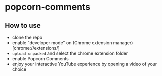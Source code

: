 # popcorn-comments

## How to use

- clone the repo
- enable "developer mode" on (Chrome extension manager)[chrome://extensions/]
- `upload unpacked` and select the chrome extension folder
- enable Popcorn Comments
- enjoy your interactive YouTube experience by opening a video of your choice



